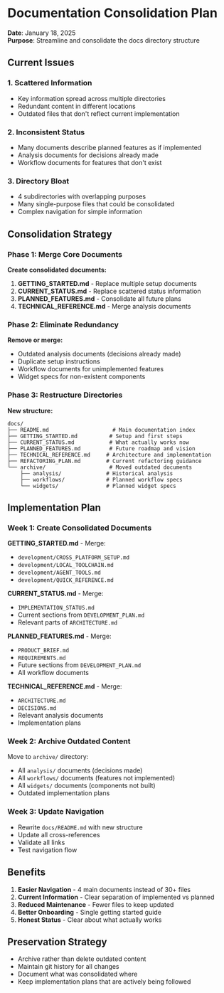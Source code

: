 # Documentation Consolidation Plan

**Date**: January 18, 2025  
**Purpose**: Streamline and consolidate the docs directory structure

## Current Issues

### 1. **Scattered Information**
- Key information spread across multiple directories
- Redundant content in different locations
- Outdated files that don't reflect current implementation

### 2. **Inconsistent Status**
- Many documents describe planned features as if implemented
- Analysis documents for decisions already made
- Workflow documents for features that don't exist

### 3. **Directory Bloat**
- 4 subdirectories with overlapping purposes
- Many single-purpose files that could be consolidated
- Complex navigation for simple information

## Consolidation Strategy

### Phase 1: Merge Core Documents

**Create consolidated documents:**

1. **GETTING_STARTED.md** - Replace multiple setup documents
2. **CURRENT_STATUS.md** - Replace scattered status information  
3. **PLANNED_FEATURES.md** - Consolidate all future plans
4. **TECHNICAL_REFERENCE.md** - Merge analysis documents

### Phase 2: Eliminate Redundancy

**Remove or merge:**
- Outdated analysis documents (decisions already made)
- Duplicate setup instructions
- Workflow documents for unimplemented features
- Widget specs for non-existent components

### Phase 3: Restructure Directories

**New structure:**
```
docs/
├── README.md                    # Main documentation index
├── GETTING_STARTED.md          # Setup and first steps
├── CURRENT_STATUS.md           # What actually works now
├── PLANNED_FEATURES.md         # Future roadmap and vision
├── TECHNICAL_REFERENCE.md     # Architecture and implementation
├── REFACTORING_PLAN.md        # Current refactoring guidance
└── archive/                    # Moved outdated documents
    ├── analysis/              # Historical analysis
    ├── workflows/             # Planned workflow specs
    └── widgets/               # Planned widget specs
```

## Implementation Plan

### Week 1: Create Consolidated Documents

**GETTING_STARTED.md** - Merge:
- `development/CROSS_PLATFORM_SETUP.md`
- `development/LOCAL_TOOLCHAIN.md`
- `development/AGENT_TOOLS.md`
- `development/QUICK_REFERENCE.md`

**CURRENT_STATUS.md** - Merge:
- `IMPLEMENTATION_STATUS.md`
- Current sections from `DEVELOPMENT_PLAN.md`
- Relevant parts of `ARCHITECTURE.md`

**PLANNED_FEATURES.md** - Merge:
- `PRODUCT_BRIEF.md`
- `REQUIREMENTS.md`
- Future sections from `DEVELOPMENT_PLAN.md`
- All workflow documents

**TECHNICAL_REFERENCE.md** - Merge:
- `ARCHITECTURE.md`
- `DECISIONS.md`
- Relevant analysis documents
- Implementation plans

### Week 2: Archive Outdated Content

Move to `archive/` directory:
- All `analysis/` documents (decisions made)
- All `workflows/` documents (features not implemented)
- All `widgets/` documents (components not built)
- Outdated implementation plans

### Week 3: Update Navigation

- Rewrite `docs/README.md` with new structure
- Update all cross-references
- Validate all links
- Test navigation flow

## Benefits

1. **Easier Navigation** - 4 main documents instead of 30+ files
2. **Current Information** - Clear separation of implemented vs planned
3. **Reduced Maintenance** - Fewer files to keep updated
4. **Better Onboarding** - Single getting started guide
5. **Honest Status** - Clear about what actually works

## Preservation Strategy

- Archive rather than delete outdated content
- Maintain git history for all changes
- Document what was consolidated where
- Keep implementation plans that are actively being followed
